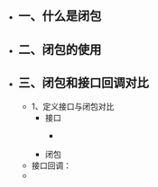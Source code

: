 - ## 一、什么是闭包
- ## 二、闭包的使用
- ## 三、闭包和接口回调对比
	- 1、定义接口与闭包对比
		- 接口
			- ```java
			  ```
		- 闭包
	- 接口回调：
	-